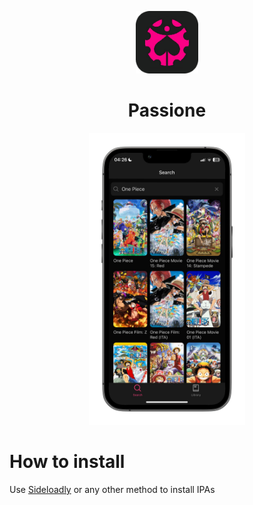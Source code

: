 <p align="center">
    <img width="100px" src="https://github.com/aleganza/Passione/blob/main/assets/images/icon-radius.png?raw=true"/>
    <h1 align="center">Passione</h1>
</p>

<p align="center">
    <img style="width:250px" src="https://github.com/aleganza/Passione/blob/main/assets/images/mockup.png?raw=true">
</p>

# How to install

Use <a href="https://sideloadly.io/">Sideloadly</a> or any other method to install IPAs

